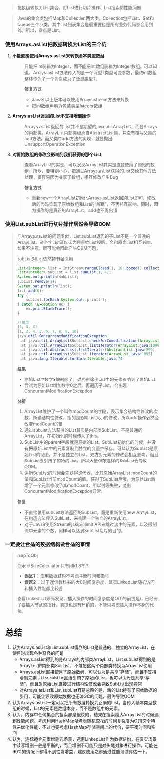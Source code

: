 > 把数组转换为List集合、对List进行切片操作、List搜索的性能问题

> Java的集合类包括Map和Collection两大类。Collection包括List、Set和Queue三个小类，其中List列表集合是最重要也是所有业务代码都会用到的。所以，重点是List。

### 使用Arrays.asList把数据转换为List的三个坑

1. **不能直接使用Arrays.asList来转换基本类型数组**

   > 只能把int装箱为Integer，而不能把int数组装箱为Integer数组。可以知道，Arrays.asList方法传入的是一个泛型T类型可变参数，最终int数组整体作为了一个对象成为了泛型类型T。
   >
   > **修复方式**
   >
   > - Java8 以上版本可以使用Arrays.stream方法来转换
   > - 把int数组声明为包装类型Integer数组

2. **Arrays.asList返回的List不支持增删操作**

   > Arrays.asList返回的List并不是期望的java.util.ArrayList，而是Arrays的内部类。ArrayList内部类继承自AbstractList类，并没有覆写父类的add方法，而父类中add方法的实现，就是抛出UnsupportOperationException

3. **对原始数组的修改会影响到我们获得的那个List**

   > 查看ArrayList的实现，可以发现ArrayList其实是直接使用了原始的数组。所以，要特别小心，把通过Arrays.asList获得的List交给其他方法处理，很容易因为共享了数组，相互修改产生Bug
   >
   > **修复方式**
   >
   > - 重新new一个ArrayList初始化Arrays.asList返回的List即可。修改后的代码实现了原始数组和List的“解耦”，不再相互影响。同时，因为操作的是真正的ArrayList，add也不再出错

### 使用List.subList进行切片操作居然会导致OOM

> 与Arrays.asList的问题类似，List.subList返回的子List不是一个普通的ArrayList。这个字List可以认为是原始List视图，会和原始List相互影响。如果不注意，很可能会因此产生OOM问题。
>
> subList对List依然持有强引用
>
> ```java
> List<Integer> list = IntStream.rangeClosed(1, 10).boxed().collect(Collectors.toList());
> List<Integer> subList = list.subList(1, 4);
> System.out.println(subList);
> subList.remove(1);
> System.out.println(list);
> list.add(0);
> try {
>     subList.forEach(System.out::println);
> } catch (Exception ex) {
>     ex.printStackTrace();
> }
> ```
>
> ```java
> //输出
> [2, 3, 4]
> [1, 2, 4, 5, 6, 7, 8, 9, 10]
> java.util.ConcurrentModificationException
>   at java.util.ArrayList$SubList.checkForComodification(ArrayList.java:1239)
>   at java.util.ArrayList$SubList.listIterator(ArrayList.java:1099)
>   at java.util.AbstractList.listIterator(AbstractList.java:299)
>   at java.util.ArrayList$SubList.iterator(ArrayList.java:1095)
>   at java.lang.Iterable.forEach(Iterable.java:74)
> ```
>
> **结果**
>
> - 原始List中数字3被删除了，说明删除子List中的元素影响到了原始List
> - 尝试为原始List增加数字0之后，再遍历子List，会出现ConcurrentModificationException
>
> **分析**
>
> 1. ArrayList维护了一个叫作modCount的字段，表示集合结构性修改的次数。所谓结构性修改，指的是影响List大小的修改，所以add操作必然会改变modCount的值
> 2. 通过subList方法获得的List其实是内部类SubList，不是普通的ArrayList，在初始化的时候传入了this。
> 3. SubList中的parent字段就是原始的List。SubList初始化的时候，并没有把原始List中的元素复制到独立的变量中保存。可以认为SubList是原始List的视图，并不是独立的List。双方对元素的修改会相互影响，而且SubList强引用了原始的List，所以大量保存这样的SubList会导致OOM。
> 4. 遍历SubList的时候会先获得迭代器，比较原始ArrayList modCount的值和SubList当前modCount的值。获得了SubList后哦，为原始List新增了一个元素修改了其modCount，所以判等失败，抛出ConcurrentModificationException异常。
>
> **修复**
>
> - 不直接使用subList方法返回的SubList，而是重新使用new ArrayList，在构造方法传入SubList，来构建一个独立的ArrayList。
> - 对于Java8使用Stream的skip和limit API来跳过流中的元素，以及限制流中元素的个数，同样可以达到SubList切片的目的。

### 一定要让合适的数据结构做合适的事情

> mapToObj
>
> ObjectSizeCalculator 只有jdk1.8有？
>
> - **误区1**： 使用数据结构不考虑平衡时间和空间
> - **误区2**： 过于迷信教科书的大O时间复杂度，其实LinkedList随机访问和插入性能都比较差
>
> 查看LinkedList源码发现，插入操作的时间复杂度是O(1)的前提是i，已经有了要插入节点的指针。前提也是有开销的，不能只考虑插入操作本身的代价。

# 总结

1. 认为Arrays.asList和List.subList得到的List是普通的、独立的ArrayList，在使用时出现各种奇怪的问题
   - Arrays.asList得到的是Arrays的内部类ArrayList，List.subList得到的是ArrayList的内部类SubList，不能把这两个内部类转换为ArrayList使用
   - Arrays.asList直接使用了原始数组，可以认为是共享“存储”，而且不支持增删元素；List.subList直接引用了原始的List，也可以认为是共享“存储”，而且对原始List直接进行结构性修改会导致SubList出现异常
   - 对Arrays.asList和List.subList容易忽略的是，新的List持有了原始数据的引用，可能会导致原始数据也无法GC的问题，最终导致OOM
2. 认为Arrays.asList一定可以把所有数组转换为正确的List。当传入基本类型数组的时候，List的元素是数组本身，而不是数组中的元素。
3. 认为，内存中任何集合的搜索都是很快的，结果在搜索超大ArrayList的时候遇到性能问题。考虑利用HashMap哈希表随机查找的时间复杂度为O(1)这个特性来优化性能，不过也要考虑HashMap存储空间上的代价，要平衡时间和空间
4. 认为，连标适合元素增删的场景，选用LinkedList作为数据结构。在真实场景中读写增删一般是平衡的，而且增删不可能只是对头尾对象进行操作，可能在90%的情况下都得不到性能增益，建议使用之前通过性能测试评估一下。





